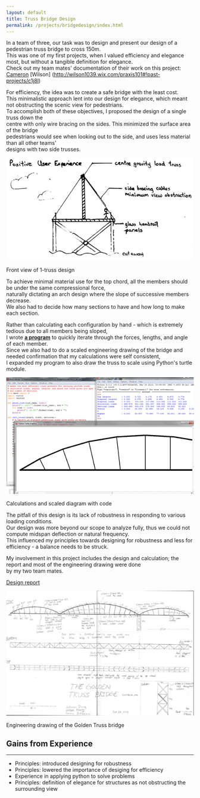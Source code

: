 ```yaml
---
layout: default
title: Truss Bridge Design
permalink: /projects/bridgedesign/index.html
---
```

In a team of three, our task was to design and present our design of a pedestrian truss bridge to cross 150m.  
This was one of my first projects, when I valued efficiency and elegance most, but without a tangible definition for elegance.  
Check out my team mates' documentation of their work on this project: [Cameron](http://cameronbuttazzoni.wix.com/design#!conceptual-bridge-design/cr7l) [Wilson] (http://wilson1039.wix.com/praxis101#!past-projects/c1j8l)  


For efficiency, the idea was to create a safe bridge with the least cost.  
This minimalistic approach lent into our design for elegance, which meant not obstructing the scenic view for pedestrians.  
To accomplish both of these objectives, I proposed the design of a single truss down the  
centre with only wire bracing on the sides. This minimized the surface area of the bridge  
pedestrians would see when looking out to the side, and uses less material than all other teams'  
designs with two side trusses.  
<div class="frames">
<img src="frontview.jpg">
<p>Front view of 1-truss design</p>
</div>

<a name="design"> </a>
To achieve minimal material use for the top chord, all the members should be under the same compressional force,  
naturally dictating an arch design where the slope of successive members decrease.  
We also had to decide how many sections to have and how long to make each section.  

Rather than calculating each configuration by hand - which is extremely tedious due to all members being sloped,  
I wrote [**a program**](https://github.com/LemonPi/trusscalc) to quickly iterate through the forces, lengths, and angle of each member.  
Since we also had to do a scaled engineering drawing of the bridge and needed confirmation that my calculations were self consistent,  
I expanded my program to also draw the truss to scale using Python's turtle module.  

<div class="frames">
<img src="trusscalc.png">
<p>Calculations and scaled diagram with code</p>
</div>

The pitfall of this design is its lack of robustness in responding to various loading conditions.  
Our design was more beyond our scope to analyze fully, thus we could not compute midspan deflection or natural frequency.  
This influenced my principles towards designing for robustness and less for efficiency - a balance needs to be struck.  


My involvement in this project includes the design and calculation; the report and most of the engineering drawing were done  
by my two team mates.  

[Design report](designreport.pdf)
<div class="frames">
<a href="diagram.jpg"><img src="diagramthumb.jpg"></a>
<p>Engineering drawing of the Golden Truss bridge</p>
</div>

<a name="gains"> </a>
## Gains from Experience
-----------------------
- Principles: introduced designing for robustness
- Principles: lowered the importance of desiging for efficiency
- Experience in applying python to solve problems
- Principles: definition of elegance for structures as not obstructing the surrounding view